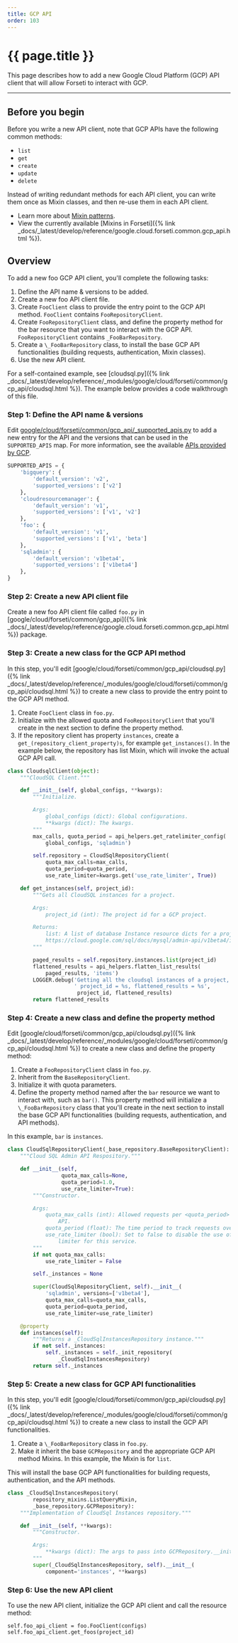 ```yaml
---
title: GCP API
order: 103
---
```


# {{ page.title }}

This page describes how to add a new Google Cloud Platform (GCP) API
client that will allow Forseti to interact with GCP.

---

## Before you begin

Before you write a new API client, note that GCP APIs have the following
common methods:

* `list`
* `get`
* `create`
* `update`
* `delete`

Instead of writing redundant methods for each API client, you can write them
once as Mixin classes, and then re-use them in each API client.

* Learn more about [Mixin patterns](https://www.ianlewis.org/en/mixins-and-python).
* View the currently available [Mixins in Forseti]({% link _docs/_latest/develop/reference/google.cloud.forseti.common.gcp_api.html %}).

## Overview

To add a new foo GCP API client, you'll complete the following tasks:

1. Define the API name & versions to be added.
1. Create a new foo API client file.
1. Create `FooClient` class to provide the entry point to the GCP API
method. `FooClient` contains `FooRepositoryClient`.
1. Create `FooRepositoryClient` class, and define the property method for the
bar resource that you want to interact with the GCP API. `FooRepositoryClient`
contains `_FooBarRepository`.
1. Create a `\_FooBarRepository` class, to install the base GCP API
functionalities (building requests, authentication, Mixin classes).
1. Use the new API client.

For a self-contained example, see [cloudsql.py]({% link _docs/_latest/develop/reference/_modules/google/cloud/forseti/common/gcp_api/cloudsql.html %}).
The example below provides a code walkthrough of this file.

### Step 1: Define the API name & versions

Edit [google/cloud/forseti/common/gcp_api/_supported_apis.py](https://github.com/GoogleCloudPlatform/forseti-security/blob/stable/google/cloud/forseti/common/gcp_api/_supported_apis.py) to
add a new entry for the API and the versions that can be used in the
`SUPPORTED_APIS` map. For more information, see the available
[APIs provided by GCP](https://cloud.google.com/apis/docs/overview).

```python
SUPPORTED_APIS = {
    'bigquery': {
        'default_version': 'v2',
        'supported_versions': ['v2']
    },
    'cloudresourcemanager': {
        'default_version': 'v1',
        'supported_versions': ['v1', 'v2']
    },
    'foo': {
        'default_version': 'v1',
        'supported_versions': ['v1', 'beta']
    },
    'sqladmin': {
        'default_version': 'v1beta4',
        'supported_versions': ['v1beta4']
    },
}
```

### Step 2: Create a new API client file

Create a new foo API client file called `foo.py` in
[google/cloud/forseti/common/gcp_api]({% link _docs/_latest/develop/reference/google.cloud.forseti.common.gcp_api.html %})
package.

### Step 3: Create a new class for the GCP API method

In this step, you'll edit [google/cloud/forseti/common/gcp_api/cloudsql.py]({% link _docs/_latest/develop/reference/_modules/google/cloud/forseti/common/gcp_api/cloudsql.html %})
to create a new class to provide the entry point to the GCP API method.

1. Create `FooClient` class in `foo.py`.
1. Initialize with the allowed quota and `FooRepositoryClient` that you'll
create in the next section to define the property method.
1. If the repository client has property `instances`, create a
`get_(repository_client_property)s`, for example `get_instances()`. In the example
below, the repository has list Mixin, which will invoke the actual GCP API call.

```python
class CloudsqlClient(object):
    """CloudSQL Client."""

    def __init__(self, global_configs, **kwargs):
        """Initialize.

        Args:
            global_configs (dict): Global configurations.
            **kwargs (dict): The kwargs.
        """
        max_calls, quota_period = api_helpers.get_ratelimiter_config(
            global_configs, 'sqladmin')

        self.repository = CloudSqlRepositoryClient(
            quota_max_calls=max_calls,
            quota_period=quota_period,
            use_rate_limiter=kwargs.get('use_rate_limiter', True))

    def get_instances(self, project_id):
        """Gets all CloudSQL instances for a project.

        Args:
            project_id (int): The project id for a GCP project.

        Returns:
            list: A list of database Instance resource dicts for a project_id.
            https://cloud.google.com/sql/docs/mysql/admin-api/v1beta4/instances
        """

        paged_results = self.repository.instances.list(project_id)
        flattened_results = api_helpers.flatten_list_results(
            paged_results, 'items')
        LOGGER.debug('Getting all the cloudsql instances of a project,'
                     ' project_id = %s, flattened_results = %s',
                      project_id, flattened_results)
        return flattened_results
```

### Step 4: Create a new class and define the property method

Edit [google/cloud/forseti/common/gcp_api/cloudsql.py]({% link _docs/_latest/develop/reference/_modules/google/cloud/forseti/common/gcp_api/cloudsql.html %})
to create a new class and define the property method:

1. Create a `FooRepositoryClient` class in `foo.py`.
1. Inherit from the `BaseRepositoryClient`.
1. Initialize it with quota parameters.
1. Define the property method named after the `bar` resource we want to interact
with, such as `bar()`. This property method will initialize a `\_FooBarRepository`
class that you'll create in the next section to install the base GCP API functionalities
(building requests, authentication, and API methods).

In this example, `bar` is `instances`.

```python
class CloudSqlRepositoryClient(_base_repository.BaseRepositoryClient):
    """Cloud SQL Admin API Respository."""

    def __init__(self,
                 quota_max_calls=None,
                 quota_period=1.0,
                 use_rate_limiter=True):
        """Constructor.

        Args:
            quota_max_calls (int): Allowed requests per <quota_period> for the
                API.
            quota_period (float): The time period to track requests over.
            use_rate_limiter (bool): Set to false to disable the use of a rate
                limiter for this service.
        """
        if not quota_max_calls:
            use_rate_limiter = False

        self._instances = None

        super(CloudSqlRepositoryClient, self).__init__(
            'sqladmin', versions=['v1beta4'],
            quota_max_calls=quota_max_calls,
            quota_period=quota_period,
            use_rate_limiter=use_rate_limiter)

    @property
    def instances(self):
        """Returns a _CloudSqlInstancesRepository instance."""
        if not self._instances:
            self._instances = self._init_repository(
                _CloudSqlInstancesRepository)
        return self._instances
```

### Step 5: Create a new class for GCP API functionalities

In this step, you'll edit [google/cloud/forseti/common/gcp_api/cloudsql.py]({% link _docs/_latest/develop/reference/_modules/google/cloud/forseti/common/gcp_api/cloudsql.html %}) to create a new class to install the GCP API functionalities.

1. Create a `\_FooBarRepository` class in `foo.py`.
1. Make it inherit the base `GCPRepository` and the appropriate GCP API method
Mixins. In this example, the Mixin is for `list`.

This will install the base GCP API functionalities for building requests,
authentication, and the API methods.

```python
class _CloudSqlInstancesRepository(
        repository_mixins.ListQueryMixin,
        _base_repository.GCPRepository):
    """Implementation of CloudSql Instances repository."""

    def __init__(self, **kwargs):
        """Constructor.

        Args:
            **kwargs (dict): The args to pass into GCPRepository.__init__()
        """
        super(_CloudSqlInstancesRepository, self).__init__(
            component='instances', **kwargs)
```

### Step 6: Use the new API client

To use the new API client, initialize the GCP API client and call the resource method:

```
self.foo_api_client = foo.FooClient(configs)
self.foo_api_client.get_foos(project_id)
```
